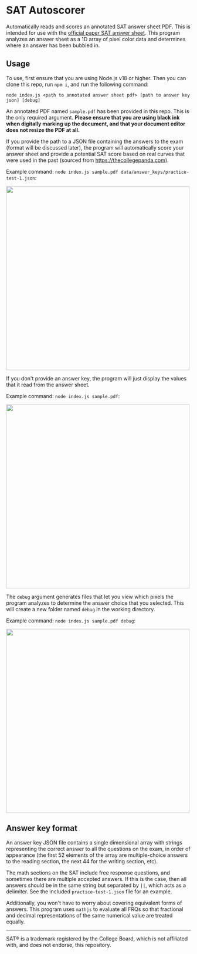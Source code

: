 # SAT Autoscorer
Automatically reads and scores an annotated SAT answer sheet PDF. This is intended for use with the [official paper SAT answer sheet](https://satsuite.collegeboard.org/media/pdf/sat-practice-answer-sheet.pdf). This program analyzes an answer sheet as a 1D array of pixel color data and determines where an answer has been bubbled in.

## Usage
To use, first ensure that you are using Node.js v18 or higher. Then you can clone this repo, run `npm i`, and run the following command:
```
node index.js <path to annotated answer sheet pdf> [path to answer key json] [debug]
```
An annotated PDF named `sample.pdf` has been provided in this repo. This is the only required argument. **Please ensure that you are using black ink when digitally marking up the document, and that your document editor does not resize the PDF at all.**

If you provide the path to a JSON file containing the answers to the exam (format will be discussed later), the program will automatically score your answer sheet and provide a potential SAT score based on real curves that were used in the past (sourced from https://thecollegepanda.com).

Example command: `node index.js sample.pdf data/answer_keys/practice-test-1.json`:

<img src="https://github.com/shrayus-masanam/SAT-Autoscorer/assets/45981228/d97ef664-d440-4738-aa12-f9b35be47e81" height=500>

If you don't provide an answer key, the program will just display the values that it read from the answer sheet.

Example command: `node index.js sample.pdf`:

<img src="https://github.com/shrayus-masanam/SAT-Autoscorer/assets/45981228/5c9f5e76-5a44-4ff4-83a9-9417301b7325" height=500>

The `debug` argument generates files that let you view which pixels the program analyzes to determine the answer choice that you selected. This will create a new folder named `debug` in the working directory.

Example command: `node index.js sample.pdf debug`:

<img src="https://github.com/shrayus-masanam/SAT-Autoscorer/assets/45981228/22aa9ea1-64c2-48a1-b069-bbb9ab98b44c" height=500>

## Answer key format
An answer key JSON file contains a single dimensional array with strings representing the correct answer to all the questions on the exam, in order of appearance (the first 52 elements of the array are multiple-choice answers to the reading section, the next 44 for the writing section, etc). 

The math sections on the SAT include free response questions, and sometimes there are multiple accepted answers. If this is the case, then all answers should be in the same string but separated by `||`, which acts as a delimiter. See the included `practice-test-1.json` file for an example. 

Additionally, you won't have to worry about covering equivalent forms of answers. This program uses `mathjs` to evaluate all FRQs so that fractional and decimal representations of the same numerical value are treated equally.

<hr>

SAT® is a trademark registered by the College Board, which is not affiliated with, and does not endorse, this repository.
